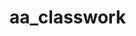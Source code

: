# aa_classwork


























































































































































